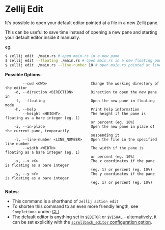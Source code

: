 # Zellij Edit

It's possible to open your default editor pointed at a file in a new Zellij pane.

This can be useful to save time instead of opening a new pane and starting your default editor inside it manually.

eg.
```bash
$ zellij edit ./main.rs # open main.rs in a new pane
$ zellij edit --floating ./main.rs # open main.rs in a new floating pane
$ zellij edit ./main.rs --line-number 10 # open main.rs pointed at line number 10
```

**Possible Options**:
```
        --cwd <CWD>                    Change the working directory of the editor
    -d, --direction <DIRECTION>        Direction to open the new pane in
    -f, --floating                     Open the new pane in floating mode
    -h, --help                         Print help information
        --height <HEIGHT>              The height if the pane is floating as a bare integer (eg. 1)
                                       or percent (eg. 10%)
    -i, --in-place                     Open the new pane in place of the current pane, temporarily
                                       suspending it
    -l, --line-number <LINE_NUMBER>    Open the file in the specified line number
        --width <WIDTH>                The width if the pane is floating as a bare integer (eg. 1)
                                       or percent (eg. 10%)
    -x, --x <X>                        The x coordinates if the pane is floating as a bare integer
                                       (eg. 1) or percent (eg. 10%)
    -y, --y <Y>                        The y coordinates if the pane is floating as a bare integer
                                       (eg. 1) or percent (eg. 10%)
```

**Notes**:
* This command is a shorthand of `zellij action edit`
* To shorten this command to an even more friendly length, see `Completions` under: [CLI](./controlling-zellij-through-cli.md#completions)
* The default editor is anything set in `$EDITOR` or `$VISUAL` - alternatively, it can be set explicitly with the [`scrollback_editor` configuration option](./options.md#scrollback_editor).
